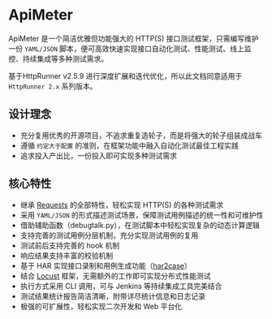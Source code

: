 # ApiMeter

ApiMeter 是一个简洁优雅但功能强大的 HTTP(S) 接口测试框架，只需编写维护一份 `YAML/JSON` 脚本，便可高效快速实现接口自动化测试、性能测试、线上监控、持续集成等多种测试需求。

基于HttpRunner v2.5.9 进行深度扩展和迭代优化，所以此文档同意适用于 `HttpRunner 2.x` 系列版本。

## 设计理念

- 充分复用优秀的开源项目，不追求重复造轮子，而是将强大的轮子组装成战车
- 遵循 `约定大于配置` 的准则，在框架功能中融入自动化测试最佳工程实践
- 追求投入产出比，一份投入即可实现多种测试需求

## 核心特性

- 继承 [Requests][Requests] 的全部特性，轻松实现 HTTP(S) 的各种测试需求
- 采用 `YAML/JSON` 的形式描述测试场景，保障测试用例描述的统一性和可维护性
- 借助辅助函数（debugtalk.py），在测试脚本中轻松实现复杂的动态计算逻辑
- 支持完善的测试用例分层机制，充分实现测试用例的复用
- 测试前后支持完善的 hook 机制
- 响应结果支持丰富的校验机制
- 基于 HAR 实现接口录制和用例生成功能（[har2case][har2case]）
- 结合 [Locust][Locust] 框架，无需额外的工作即可实现分布式性能测试
- 执行方式采用 CLI 调用，可与 Jenkins 等持续集成工具完美结合
- 测试结果统计报告简洁清晰，附带详尽统计信息和日志记录
- 极强的可扩展性，轻松实现二次开发和 Web 平台化


[Requests]: http://docs.python-requests.org/en/master/
[Locust]: http://locust.io/
[har2case]: https://github.com/HttpRunner/har2case